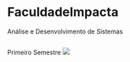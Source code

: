# FaculdadeImpacta
Análise e Desenvolvimento de Sistemas
##
Primeiro Semestre
<a href="https://account.impacta.edu.br/aluno/boletim-ac.print.php?codigo=MDE2TVRZek9ETXhNakEyTXc9PU56QXpNREE9" target="_blank"><img src="https://baltaio.blob.core.windows.net/static/images/dark/balta-logo.svg" target="_blank"></a> 


